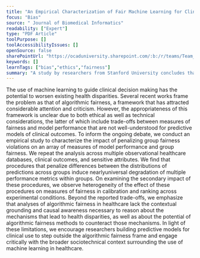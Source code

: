 ```yaml
---
title: "An Empirical Characterization of Fair Machine Learning for Clinical Risk Prediction"
focus: "Bias"
source: " Journal of Biomedical Informatics"
readability: ["Expert"]
type: "PDF Article"
toolPurpose: []
toolAccessibilityIssues: []
openSource: false
sharePointUrl: "https://ocaduniversity.sharepoint.com/:b:/r/teams/Team_WeCount/Shared%20Documents/Resources%20and%20Tools/Literature%20(curated)/An%20Empirical%20Characterization%20of%20Fair%20Machine%20Learning%20For%20Clinical%20Risk%20Prediction.pdf?csf=1&web=1&e=Y1fKOs"
keywords: []
learnTags: ["bias","ethics","fairness"]
summary: "A study by researchers from Stanford University concludes that the use of machine learning to guide clinical decision-making has the potential to worsen existing health disparities. "
---
```

The use of machine learning to guide clinical decision making has the potential to worsen existing health
disparities. Several recent works frame the problem as that of algorithmic fairness, a framework that has
attracted considerable attention and criticism. However, the appropriateness of this framework is unclear
due to both ethical as well as technical considerations, the latter of which include trade-offs between measures
of fairness and model performance that are not well-understood for predictive models of clinical outcomes.
To inform the ongoing debate, we conduct an empirical study to characterize the impact of penalizing group
fairness violations on an array of measures of model performance and group fairness. We repeat the analysis
across multiple observational healthcare databases, clinical outcomes, and sensitive attributes. We find that
procedures that penalize differences between the distributions of predictions across groups induce nearlyuniversal degradation of multiple performance metrics within groups. On examining the secondary impact
of these procedures, we observe heterogeneity of the effect of these procedures on measures of fairness in
calibration and ranking across experimental conditions. Beyond the reported trade-offs, we emphasize that
analyses of algorithmic fairness in healthcare lack the contextual grounding and causal awareness necessary
to reason about the mechanisms that lead to health disparities, as well as about the potential of algorithmic
fairness methods to counteract those mechanisms. In light of these limitations, we encourage researchers
building predictive models for clinical use to step outside the algorithmic fairness frame and engage critically
with the broader sociotechnical context surrounding the use of machine learning in healthcare.

